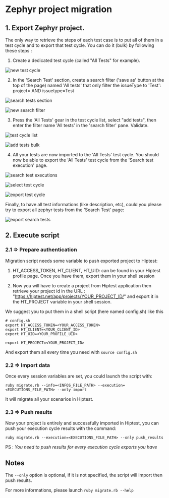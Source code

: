 # Zephyr project migration

## 1. Export Zephyr project.

The only way to retrieve the steps of each test case is to put all of them in a test cycle and to export that test cycle.
You can do it (bulk) by following these steps :

 1. Create a dedicated test cycle (called "All Tests" for example).

 ![new test cycle](https://downloads.intercomcdn.com/i/o/45686453/9afe54ce6ac75bbb21688f37/Capture+d%E2%80%99e%CC%81cran+2018-01-17+a%CC%80+16.43.07.png)

 2. In the 'Search Test' section, create a search filter ('save as' button at the top of the page) named 'All tests' that only filter the issueType to 'Test':
 project=<projectId> AND issuetype=Test

 ![search tests section](https://downloads.intercomcdn.com/i/o/45686750/3a97f8186b4445cf6266c8b4/Capture+d%E2%80%99e%CC%81cran+2018-01-17+a%CC%80+16.44.21.png)

 ![new search filter](https://downloads.intercomcdn.com/i/o/45687223/04593cbd710b0c9ff2df21fc/Capture+d%E2%80%99e%CC%81cran+2018-01-17+a%CC%80+16.45.43.png)

 3. Press the 'All Tests' gear in the test cycle list, select "add tests", then enter the filter name 'All tests' in the 'search filter' pane. Validate.

 ![test cycle list](https://downloads.intercomcdn.com/i/o/45687596/b80b2fdef6c1ea7f1daf9a37/Capture+d%E2%80%99e%CC%81cran+2018-01-17+a%CC%80+16.48.30.png)

 ![add tests bulk](https://downloads.intercomcdn.com/i/o/45687792/ead8a9b0f53d1f0ac8e2c02d/Capture+d%E2%80%99e%CC%81cran+2018-01-17+a%CC%80+16.50.38.png)

 4. All your tests are now imported to the 'All Tests' test cycle. You should now be able to export the 'All Tests' test cycle from the 'Search test execution' page.

 ![search test executions](https://downloads.intercomcdn.com/i/o/45688034/083e87926f58f3c3c670d85f/Capture+d%E2%80%99e%CC%81cran+2018-01-17+a%CC%80+16.52.39.png)

 ![select test cycle](https://downloads.intercomcdn.com/i/o/45688531/8c293bbc5817d5532640b55a/Capture+d%E2%80%99e%CC%81cran+2018-01-17+a%CC%80+16.54.15.png)

 ![export test cycle](https://downloads.intercomcdn.com/i/o/45688639/a592178553a2912af84658f9/Capture+d%E2%80%99e%CC%81cran+2018-01-17+a%CC%80+16.55.36.png)

Finally, to have all test informations (like description, etc), could you please try to export all zephyr tests from the 'Search Test' page:

![export search tests](https://downloads.intercomcdn.com/i/o/45689099/1d9fa06201754199006ffb3b/Capture+d%E2%80%99e%CC%81cran+2018-01-17+a%CC%80+15.04.03.png)


## 2. Execute script
### 2.1 => Prepare authentication

Migration script needs some variable to push exported project to Hiptest:

 1. HT_ACCESS_TOKEN, HT_CLIENT, HT_UID: can be found in your Hiptest profile page. Once you have them, export them in your shell session

 2. Now you will have to create a project from Hiptest application then retrieve your project id in the URL : "https://hiptest.net/app/projects/YOUR_PROJECT_ID/" and export it in the HT_PROJECT variable in your shell session.
 
We suggest you to put them in a shell script (here named config.sh) like this
```shell
# config.sh
export HT_ACCESS_TOKEN=<YOUR_ACCESS_TOKEN>
export HT_CLIENT=<YOUR_CLIENT_ID>
export HT_UID=<YOUR_PROFILE_UID>

export HT_PROJECT=<YOUR_PROJECT_ID>
```
And export them all every time you need with `source config.sh`

### 2.2 => Import data

Once every session variables are set, you could launch the script with:
```shell
ruby migrate.rb --info=<INFOS_FILE_PATH> --execution=<EXECUTIONS_FILE_PATH> --only import
```
It will migrate all your scenarios in Hiptest.

### 2.3 => Push results

Now your project is entirely and successfully imported in Hiptest, you can push your execution cycle results with the command:
```shell
ruby migrate.rb --execution=<EXECUTIONS_FILE_PATH> --only push_results
```
PS : *You need to push results for every execution cycle exports you have*

## Notes
The `--only` option is optional, if it is not specified, the script will import then push results.

For more informations, please launch `ruby migrate.rb --help`
